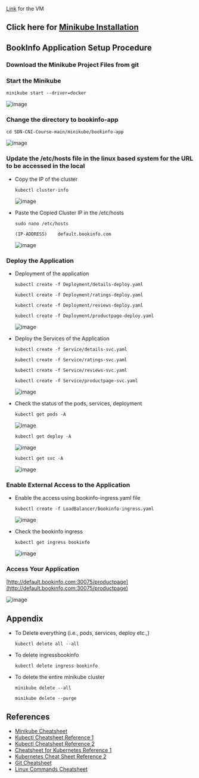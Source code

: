 [Link](https://iith-my.sharepoint.com/:u:/g/personal/cs20resch11005_iith_ac_in/EdRzGSc_izRImaChIv8gM-IB7Wi-LrFITGdKLru5q7-7SA?e=nkOuFz) for the VM 

## Click here for [Minikube Installation](https://github.com/networked-systems-iith/SDN-CNI-Course/blob/main/minikube/minikube-installation.md)

## BookInfo Application Setup Procedure

### Download the Minikube Project Files from git


### Start the Minikube

`minikube start --driver=docker`

![image](https://github.com/networked-systems-iith/SDN-CNI-Course/assets/24610167/a5f275b9-aa2f-48de-a9e7-879b720fbeef)


### Change the directory to bookinfo-app

```shell
cd SDN-CNI-Course-main/minikube/bookinfo-app
```

![image](https://github.com/networked-systems-iith/SDN-CNI-Course/assets/24610167/39c3688e-a457-4ac2-8e31-a8406e12803a)


### Update the /etc/hosts file in the linux based system for the URL to be accessed in the local

- Copy the IP of the cluster

  ```shell
  kubectl cluster-info
  ```

  ![image](https://github.com/networked-systems-iith/SDN-CNI-Course/assets/24610167/0242404a-e425-4167-9c31-8e1a2a2a41b1)

- Paste the Copied Cluster IP in the /etc/hosts
  
  ```shell
  sudo nano /etc/hosts
  ```

    ```shell
  (IP-ADDRESS)    default.bookinfo.com
  ```
  
  ![image](https://github.com/networked-systems-iith/SDN-CNI-Course/assets/24610167/e4693e1e-1149-424c-9324-739d38c68527)


### Deploy the Application

- Deployment of the application
  
  ```shell
  kubectl create -f Deployment/details-deploy.yaml
  ```
  ```shell
  kubectl create -f Deployment/ratings-deploy.yaml
  ```
  ```shell
  kubectl create -f Deployment/reviews-deploy.yaml
  ```
  ```shell
  kubectl create -f Deployment/productpage-deploy.yaml
  ```

  ![image](https://github.com/networked-systems-iith/SDN-CNI-Course/assets/24610167/11f0be40-ec2e-4bff-968e-5492dc45c69c)

- Deploy the Services of the Application
  
  ```shell
  kubectl create -f Service/details-svc.yaml
  ```
  ```shell
  kubectl create -f Service/ratings-svc.yaml
  ```
  ```shell
  kubectl create -f Service/reviews-svc.yaml
  ```
  ```shell
  kubectl create -f Service/productpage-svc.yaml
  ```

  ![image](https://github.com/networked-systems-iith/SDN-CNI-Course/assets/24610167/68013d1e-226f-43c2-a282-ae9d1a63a071)

- Check the status of the pods, services, deployment
  
  ```shell
  kubectl get pods -A
  ```
  ![image](https://github.com/networked-systems-iith/SDN-CNI-Course/assets/24610167/9aad4b03-1d92-481a-87c5-dfb747109f5d)
  
  ```shell
  kubectl get deploy -A
  ```
  ![image](https://github.com/networked-systems-iith/SDN-CNI-Course/assets/24610167/160362d8-5473-45df-a1da-aeceb21973d4)

  ```shell
  kubectl get svc -A
  ```
  ![image](https://github.com/networked-systems-iith/SDN-CNI-Course/assets/24610167/94cec70c-dc20-4f4b-ae05-16f1435913fd)


### Enable External Access to the Application

- Enable the access using bookinfo-ingress.yaml file
  
  ```shell
  kubectl create -f LoadBalancer/bookinfo-ingress.yaml
  ```

  ![image](https://github.com/networked-systems-iith/SDN-CNI-Course/assets/24610167/22f58a83-4533-4af0-8a96-f1a1a4824884)

- Check the bookinfo ingress
  
  ```shell
  kubectl get ingress bookinfo
  ```

  ![image](https://github.com/networked-systems-iith/SDN-CNI-Course/assets/24610167/4ca6ad96-f7e8-4dc3-ae5d-c4e8137c4ac2)
  
### Access Your Application

[http://default.bookinfo.com:30075/productpage](http://default.bookinfo.com:30075/productpage)

![image](https://github.com/networked-systems-iith/SDN-CNI-Course/assets/24610167/e6e788f7-696e-4c77-992e-042e567ae428)


## Appendix

- To Delete everything (i.e., pods, services, deploy etc.,)
  
  ```shell
  kubectl delete all --all
  ```

- To delete ingressbookinfo
  
  ```shell
  kubectl delete ingress bookinfo
  ```

- To delete the entire minikube cluster
  
  ```shell
  minikube delete --all
  ```
  ```shell
  minikube delete --purge
  ```
  
## References

- [Minikube Cheatsheet](https://cheat.readthedocs.io/en/latest/kubernetes/minikube.html)
- [Kubectl Cheatsheet Reference 1](https://kubernetes.io/docs/reference/kubectl/cheatsheet/)
- [Kubectl Cheatsheet Reference 2](https://www.pluralsight.com/resources/blog/cloud/kubernetes-cheat-sheet)
- [Cheatsheet for Kubernetes Reference 1](https://medium.com/geekculture/cheatsheet-for-kubernetes-minikube-kubectl-5500ffd2f0d5)
- [Kubernetes Cheat Sheet Reference 2](https://intellipaat.com/blog/tutorial/devops-tutorial/kubernetes-cheat-sheet/)
- [Git Cheatsheet](https://github.com/networked-systems-iith/SDN-CNI-Course/assets/24610167/f8106909-4204-4042-a2a5-b58e65735852)
- [Linux Commands Cheatsheet](http://www.cheat-sheets.org/saved-copy/ubunturef.pdf)
